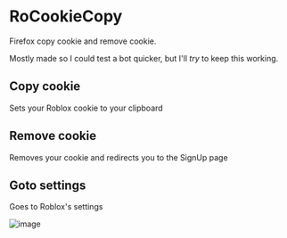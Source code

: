 # RoCookieCopy
Firefox copy cookie and remove cookie.

Mostly made so I could test a bot quicker, but I'll _try_ to keep this working.

## Copy cookie
Sets your Roblox cookie to your clipboard

## Remove cookie
Removes your cookie and redirects you to the SignUp page

## Goto settings
Goes to Roblox's settings

![image](https://github.com/Roblox-Thot/RoCookieCopy/assets/67937010/b340165b-855e-4485-a3ce-e103d10f9551)
